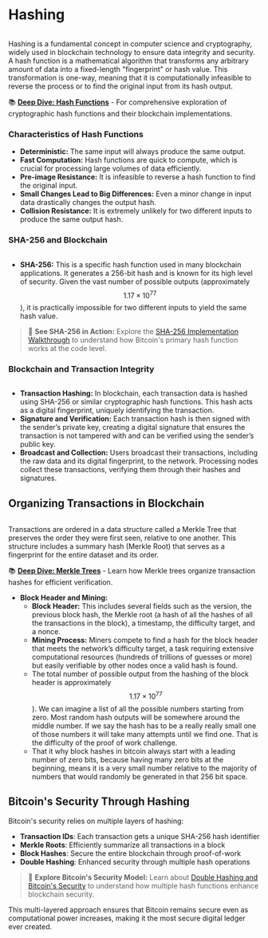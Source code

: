 # Hashing

<figure><img src="../../../.gitbook/assets/image (113).png" alt=""><figcaption></figcaption></figure>

Hashing is a fundamental concept in computer science and cryptography, widely used in blockchain technology to ensure data integrity and security. A hash function is a mathematical algorithm that transforms any arbitrary amount of data into a fixed-length "fingerprint" or hash value. This transformation is one-way, meaning that it is computationally infeasible to reverse the process or to find the original input from its hash output.

📚 **[Deep Dive: Hash Functions](../../../../skills-center/bsv-academy/hash-functions/README.md)** - For comprehensive exploration of cryptographic hash functions and their blockchain implementations.

### **Characteristics of Hash Functions**

* **Deterministic:** The same input will always produce the same output.
* **Fast Computation:** Hash functions are quick to compute, which is crucial for processing large volumes of data efficiently.
* **Pre-image Resistance:** It is infeasible to reverse a hash function to find the original input.
* **Small Changes Lead to Big Differences:** Even a minor change in input data drastically changes the output hash.
* **Collision Resistance:** It is extremely unlikely for two different inputs to produce the same output hash.

### **SHA-256 and Blockchain**

<figure><img src="../../../.gitbook/assets/image (112).png" alt=""><figcaption></figcaption></figure>

* **SHA-256:** This is a specific hash function used in many blockchain applications. It generates a 256-bit hash and is known for its high level of security. Given the vast number of possible outputs (approximately $$1.17×10^ {77}$$), it is practically impossible for two different inputs to yield the same hash value.

> 🔬 **See SHA-256 in Action:** Explore the [SHA-256 Implementation Walkthrough](../../../../skills-center/bsv-academy/hash-functions/walkthrough-implementation-of-sha-256-in-golang/README.md) to understand how Bitcoin's primary hash function works at the code level.

### **Blockchain and Transaction Integrity**

<figure><img src="../../../.gitbook/assets/Screenshot 2024-05-10 at 7.15.30 PM.png" alt=""><figcaption></figcaption></figure>

* **Transaction Hashing:** In blockchain, each transaction data is hashed using SHA-256 or similar cryptographic hash functions. This hash acts as a digital fingerprint, uniquely identifying the transaction.
* **Signature and Verification:** Each transaction hash is then signed with the sender’s private key, creating a digital signature that ensures the transaction is not tampered with and can be verified using the sender’s public key.
* **Broadcast and Collection:** Users broadcast their transactions, including the raw data and its digital fingerprint, to the network. Processing nodes collect these transactions, verifying them through their hashes and signatures.

## **Organizing Transactions in Blockchain**

<figure><img src="../../../.gitbook/assets/image (114).png" alt=""><figcaption></figcaption></figure>

Transactions are ordered in a data structure called a Merkle Tree that preserves the order they were first seen, relative to one another. This structure includes a summary hash (Merkle Root) that serves as a fingerprint for the entire dataset and its order.

📚 **[Deep Dive: Merkle Trees](../../../../skills-center/bsv-academy/merkle-trees/README.md)** - Learn how Merkle trees organize transaction hashes for efficient verification.

* **Block Header and Mining:**
  * **Block Header:** This includes several fields such as the version, the previous block hash, the Merkle root (a hash of all the hashes of all the transactions in the block), a timestamp, the difficulty target, and a nonce.
  * **Mining Process:** Miners compete to find a hash for the block header that meets the network’s difficulty target, a task requiring extensive computational resources (hundreds of trillions of guesses or more) but easily verifiable by other nodes once a valid hash is found.
  * The total number of possible output from the hashing of the block header is approximately $$1.17×10^ {77}$$). We can imagine a list of all the possible numbers starting from zero. Most random hash outputs will be somewhere around the middle number. If we say the hash has to be a really really small one of those numbers it will take many attempts until we find one. That is the difficulty of the proof of work challenge.
  * That it why block hashes in bitcoin always start with a leading number of zero bits, because having many zero bits at the beginning, means it is a very small number relative to the majority of numbers that would randomly be generated in that 256 bit space.

## Bitcoin's Security Through Hashing

Bitcoin's security relies on multiple layers of hashing:

- **Transaction IDs**: Each transaction gets a unique SHA-256 hash identifier
- **Merkle Roots**: Efficiently summarize all transactions in a block
- **Block Hashes**: Secure the entire blockchain through proof-of-work
- **Double Hashing**: Enhanced security through multiple hash operations

> 🔬 **Explore Bitcoin's Security Model:** Learn about [Double Hashing and Bitcoin's Security](../../../../skills-center/bsv-academy/hash-functions/doubla-hashing-and-bitcoins-security/README.md) to understand how multiple hash functions enhance blockchain security.

This multi-layered approach ensures that Bitcoin remains secure even as computational power increases, making it the most secure digital ledger ever created.
